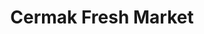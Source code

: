 ---
title: "Cermak Fresh Market"
url: /chicago/cermak-fresh-market-west-cermak-road/
shop: supermarket
---